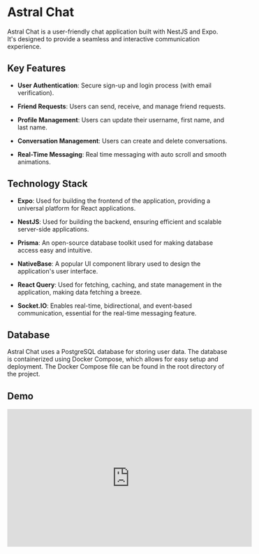 # Astral Chat

Astral Chat is a user-friendly chat application built with NestJS and Expo. It's designed to provide a seamless and interactive communication experience.

## Key Features

- **User Authentication**: Secure sign-up and login process (with email verification).

- **Friend Requests**: Users can send, receive, and manage friend requests.

- **Profile Management**: Users can update their username, first name, and last name.

- **Conversation Management**: Users can create and delete conversations.

- **Real-Time Messaging**: Real time messaging with auto scroll and smooth animations.

## Technology Stack

- **Expo**: Used for building the frontend of the application, providing a universal platform for React applications.

- **NestJS**: Used for building the backend, ensuring efficient and scalable server-side applications.

- **Prisma**: An open-source database toolkit used for making database access easy and intuitive.

- **NativeBase**: A popular UI component library used to design the application's user interface.

- **React Query**: Used for fetching, caching, and state management in the application, making data fetching a breeze.

- **Socket.IO**: Enables real-time, bidirectional, and event-based communication, essential for the real-time messaging feature.

## Database

Astral Chat uses a PostgreSQL database for storing user data. The database is containerized using Docker Compose, which allows for easy setup and deployment. The Docker Compose file can be found in the root directory of the project.


## Demo

<iframe width="560" height="315" src="https://www.youtube.com/embed/VjCTUnmjFBM" frameborder="0" allow="accelerometer; autoplay; clipboard-write; encrypted-media; gyroscope; picture-in-picture" allowfullscreen></iframe>

